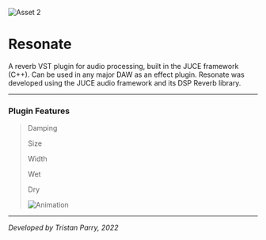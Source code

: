 ![Asset 2](https://user-images.githubusercontent.com/64918749/149684623-978ff31b-4795-4a20-90c6-65730cbd277c.png)
# Resonate

A reverb VST plugin for audio processing, built in the JUCE framework (C++). Can be used in any major DAW as an effect plugin. Resonate was developed using the JUCE audio framework and its DSP Reverb library.

-------------------------------------------------------------------------------------------------------------------------------------------------------------------------

<h3>Plugin Features</h3>

> Damping
> 
> Size
> 
> Width
> 
> Wet
> 
> Dry
> 
> ![Animation](https://user-images.githubusercontent.com/64918749/149685108-049b2d90-fa76-460d-bbcb-5be47c89e8e0.gif)
> 

-------------------------------------------------------------------------------------------------------------------------------------------------------------------------

<i>Developed by Tristan Parry, 2022</i>
